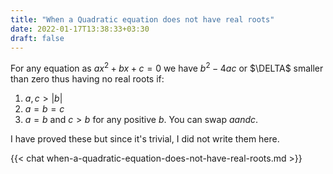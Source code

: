 ```yaml
---
title: "When a Quadratic equation does not have real roots"
date: 2022-01-17T13:38:33+03:30
draft: false 
---
```



For any equation as $ax^2 + bx + c = 0$ we have $b^2 - 4ac$ or $\DELTA$ smaller than zero thus having no real roots if:

1. $a, c > |b|$
2. $a = b = c$
3. $a = b$ and $c > b$ for any positive $b$. You can swap $a and c$.

I have proved these but since it's trivial, I did not write them here.

{{< chat when-a-quadratic-equation-does-not-have-real-roots.md >}}
